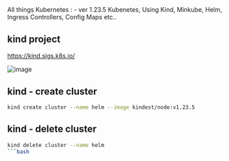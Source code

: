## 
All things Kubernetes : - ver 1.23.5 Kubenetes, Using Kind, Minkube, Helm, Ingress Controllers, Config Maps etc..

## kind project

https://kind.sigs.k8s.io/

![image](https://user-images.githubusercontent.com/32960746/207286321-81302ad3-3a09-4617-ac12-5f0cd3978bee.png)



## kind - create cluster

```bash
kind create cluster --name helm --image kindest/node:v1.23.5
```

## kind - delete cluster 

```bash
kind delete cluster --name helm                             
```bash
